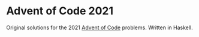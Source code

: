 # Advent of Code 2021
Original solutions for the 2021 [Advent of Code](https://adventofcode.com) problems. Written in Haskell.
